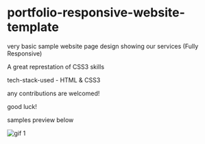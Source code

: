 # portfolio-responsive-website-template 

very basic sample website page design showing our services (Fully Responsive)

A great represtation of CSS3 skills

tech-stack-used - HTML & CSS3

any contributions are welcomed!

good luck!


samples preview below



![gif 1](https://user-images.githubusercontent.com/88980729/185947579-85024c56-4442-4a5e-a1b3-119eb8ee970e.gif)



